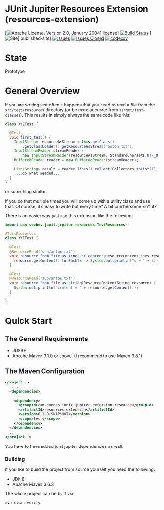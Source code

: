 <!---
 Licensed to the Apache Software Foundation (ASF) under one or more
 contributor license agreements.  See the NOTICE file distributed with
 this work for additional information regarding copyright ownership.
 The ASF licenses this file to You under the Apache License, Version 2.0
 (the "License"); you may not use this file except in compliance with
 the License.  You may obtain a copy of the License at

      http://www.apache.org/licenses/LICENSE-2.0

 Unless required by applicable law or agreed to in writing, software
 distributed under the License is distributed on an "AS IS" BASIS,
 WITHOUT WARRANTIES OR CONDITIONS OF ANY KIND, either express or implied.
 See the License for the specific language governing permissions and
 limitations under the License.
-->
# JUnit Jupiter Resources Extension (resources-extension)

[![Apache License, Version 2.0, January 2004](https://img.shields.io/github/license/apache/maven.svg?label=License)][license]
[![Build Status](https://cloud.drone.io/api/badges/khmarbaise/resources-extension/status.svg)](https://cloud.drone.io/khmarbaise/resources-extension)
[![Site](https://github.com/khmarbaise/resources-extension/workflows/SitePublishing/badge.svg)][published-site]
[![Issues](https://img.shields.io/github/issues/khmarbaise/resources-extension)](https://github.com/khmarbaise/resources-extension/issues)
[![Issues Closed](https://img.shields.io/github/issues-closed/khmarbaise/resources-extension)](https://github.com/khmarbaise/resources-extension/issues?q=is%3Aissue+is%3Aclosed)
[![codecov](https://codecov.io/gh/khmarbaise/resources-extension/branch/master/graph/badge.svg?token=DLPH6544C0)](https://codecov.io/gh/khmarbaise/resources-extension)

# State

Prototype

# General Overview

If you are writing test often it happens that you need to read a file
from the `src/test/resources` directory (or be more accurate from `target/test-classes`).
This results in simply always the same code like this:

```java
class XYZTest {

  @Test
  void first_test() {
    InputStream resourceAsStream = this.getClass()
        .getClassLoader().getResourceAsStream("anton.txt");
    InputStreamReader streamReader =
        new InputStreamReader(resourceAsStream, StandardCharsets.UTF_8);
    BufferedReader reader = new BufferedReader(streamReader);

    List<String> result = reader.lines().collect(Collectors.toList());
    ....do what needed...
  }
}
```
or something similar.

If you do that multiple times you will come up with a utility class and use that.
Of course, it's easy to write but every time? A bit cumbersome isn't it?

There is an easier way just use this extension like the following:

```java
import com.soebes.junit.jupiter.resources.TestResources;

@TestResources
class XYZTest {

  @Test
  @ResourceRead("sub/anton.txt")
  void resource_from_file_as_lines_of_content(ResourceContentLines resource) {
    resource.getContent().forEach(s -> System.out.println("s = " + s));
  }

  @Test
  @ResourceRead("sub/anton.txt")
  void resource_from_file_as_string(ResourceContentString resource) {
    System.out.println("content = " + resource.getContent());
  }
  
}

```
# Quick Start

## The General Requirements

* JDK8+
* Apache Maven 3.1.0 or above. (I recommend to use Maven 3.8.1)

## The Maven Configuration

```xml
<project..>
   ...
  <dependencies>
    ..
    <dependency>
      <groupId>com.soebes.junit.jupiter.extension.resource</groupId>
      <artifactId>resources-extension</artifactId>
      <version>0.1.0-SNAPSHOT</version>
      <scope>test</scope>
    </dependency>
  </dependencies>
  ..
</project..>
```
You have to have added junit jupiter dependencies as well.

### Building 

If you like to build the project from source yourself you need the following:

* JDK 8+
* Apache Maven 3.6.3

The whole project can be built via:
```bash
mvn clean verify
```

